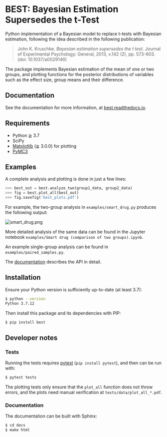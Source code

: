 # BEST: Bayesian Estimation Supersedes the t-Test

Python implementation of a Bayesian model to replace t-tests with Bayesian estimation,
following the idea described in the following publication:

> John K. Kruschke. _Bayesian estimation supersedes the t test._
> Journal of Experimental Psychology: General, 2013, v.142 (2), pp. 573-603. (doi: 10.1037/a0029146) 

The package implements Bayesian estimation of the mean of one or two groups,
and plotting functions for the posterior distributions of variables such as the effect size,
group means and their difference.

## Documentation ##

See the documentation for more information, at [best.readthedocs.io](https://best.readthedocs.io).

## Requirements ##

 - Python ≧ 3.7
 - SciPy
 - [Matplotlib](http://matplotlib.org) (≧ 3.0.0) for plotting
 - [PyMC3](https://github.com/pymc-devs/pymc)

## Examples ##

A complete analysis and plotting is done in just a few lines:

```python
>>> best_out = best.analyze_two(group1_data, group2_data)
>>> fig = best.plot_all(best_out)
>>> fig.savefig('best_plots.pdf')
``` 
For example, the two-group analysis in `examples/smart_drug.py` produces the following output:

![smart_drug.png](examples/smart_drug.png)

More detailed analysis of the same data can be found in the Jupyter notebook `examples/Smart drug (comparison of two groups).ipynb`.

An example single-group analysis can be found in `examples/paired_samples.py`.

The [documentation](https://best.readthedocs.io) describes the API in detail.

## Installation ##

Ensure your Python version is sufficiently up-to-date (at least 3.7):

```bash
$ python --version
Python 3.7.12
```

Then install this package and its dependencies with PIP:
```bash
$ pip install best
```

## Developer notes ##

### Tests ###

Running the tests requires [pytest](https://docs.pytest.org/en/latest/index.html) (`pip install pytest`),
and then can be run with:

```bash
$ pytest tests
```

The plotting tests only ensure that the `plot_all` function does not throw errors,
and the plots need manual verification at `tests/data/plot_all_*.pdf`.

### Documentation ###

The documentation can be built with Sphinx:

```bash
$ cd docs
$ make html
```
